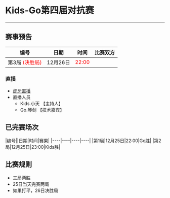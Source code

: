 # Kids-Go第四届对抗赛
---

## 赛事预告

|编号|日期|时间|比赛双方|
|----|--------|------|----|
|第3局 <font color="red">(决胜局)</font>|12月26日|<font color="red">22:00</font>|	

### 直播
- [虎牙直播](https://github.com/kidsmatch/KidsLeague2018/edit/master/README.md)
- 直播人员
  - Kids.小天 【主持人】
  - Go.琴剑 【技术嘉宾】

## 已完赛场次

|编号||日期|时间|赛果|
|----|----|----|----|
|第1局|12月25日|22:00|Go胜|
|第2局|12月25日|23:00|Kids胜|

## 比赛规则

- 三局两胜
- 25日当天完赛两局
- 如果打平，26日决胜局

